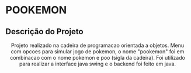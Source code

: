 # POOKEMON

## Descrição do Projeto
<p align="center">Projeto realizado na cadeira de programacao orientada a objetos. Menu com opcoes para simular jogo de pokemon, o nome "pookemon" foi em combinacao com o nome pokemon e poo (sigla da cadeira). Foi utilizado para realizar a interface java swing e o backend foi feito em java.  </p>
